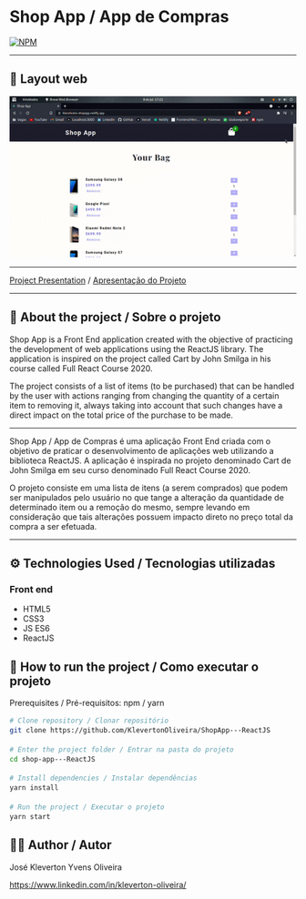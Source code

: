 # Shop App / App de Compras
[![NPM](https://img.shields.io/npm/l/react)](https://github.com/KlevertonOliveira/ShopApp---ReactJS/blob/master/LICENSE)

---

## :art: Layout web
![Alt Text](assets/shopApp.gif)



---

[Project Presentation](https://klevoliveira-shopapp.netlify.app/) /
[Apresentação do Projeto](https://klevoliveira-shopapp.netlify.app/)

---

## :mag_right: About the project / Sobre o projeto

Shop App is a Front End application created with the objective of practicing the development of web applications using the ReactJS library. The application is inspired on the project called Cart by John Smilga in his course called Full React Course 2020.

The project consists of a list of items (to be purchased) that can be handled by the user with actions ranging from changing the quantity of a certain item to removing it, always taking into account that such changes have a direct impact on the total price of the purchase to be made.

---

Shop App / App de Compras é uma aplicação Front End criada com o objetivo de praticar o desenvolvimento de aplicações web utilizando a biblioteca ReactJS. A aplicação é inspirada no projeto denominado Cart de John Smilga em seu curso denominado Full React Course 2020.

O projeto consiste em uma lista de itens (a serem comprados) que podem ser manipulados pelo usuário no que tange a alteração da quantidade de determinado item ou a remoção do mesmo, sempre levando em consideração que tais alterações possuem impacto direto no preço total da compra a ser efetuada.

---

## :gear: Technologies Used / Tecnologias utilizadas

### Front end
- HTML5
- CSS3
- JS ES6
- ReactJS

## :file_folder: How to run the project / Como executar o projeto

Prerequisites / Pré-requisitos: npm / yarn

```bash
# Clone repository / Clonar repositório
git clone https://github.com/KlevertonOliveira/ShopApp---ReactJS

# Enter the project folder / Entrar na pasta do projeto
cd shop-app---ReactJS

# Install dependencies / Instalar dependências
yarn install

# Run the project / Executar o projeto
yarn start
```

## :raising_hand_man: Author / Autor

José Kleverton Yvens Oliveira

https://www.linkedin.com/in/kleverton-oliveira/

